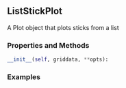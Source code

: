 ## <a id="McUtils.Plots.Plots.ListStickPlot">ListStickPlot</a>
A Plot object that plots sticks from a list

### Properties and Methods
```python
__init__(self, griddata, **opts): 
```

### Examples
